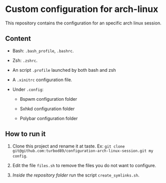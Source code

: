 # Custom configuration for arch-linux

This repository contains the configuration for an specific arch linux session.

## Content

- Bash: `.bash_profile`, `.bashrc`.

- Zsh: `.zshrc`.

- An script `.profile` launched by both bash and zsh

- A `.xinitrc` configuration file.

- Under `.config`:

  - Bspwm configuration folder

  - Sxhkd configuration folder

  - Polybar configuration folder

## How to run it

1. Clone this project and rename it at taste. Ex: `git clone git@github.com:turbod89/configuration-arch-linux-session.git my config`.

2. Edit the file `files.sh` to remove the files you do not want to configure.

3. *Inside the repository folder* run the script `create_symlinks.sh`.
